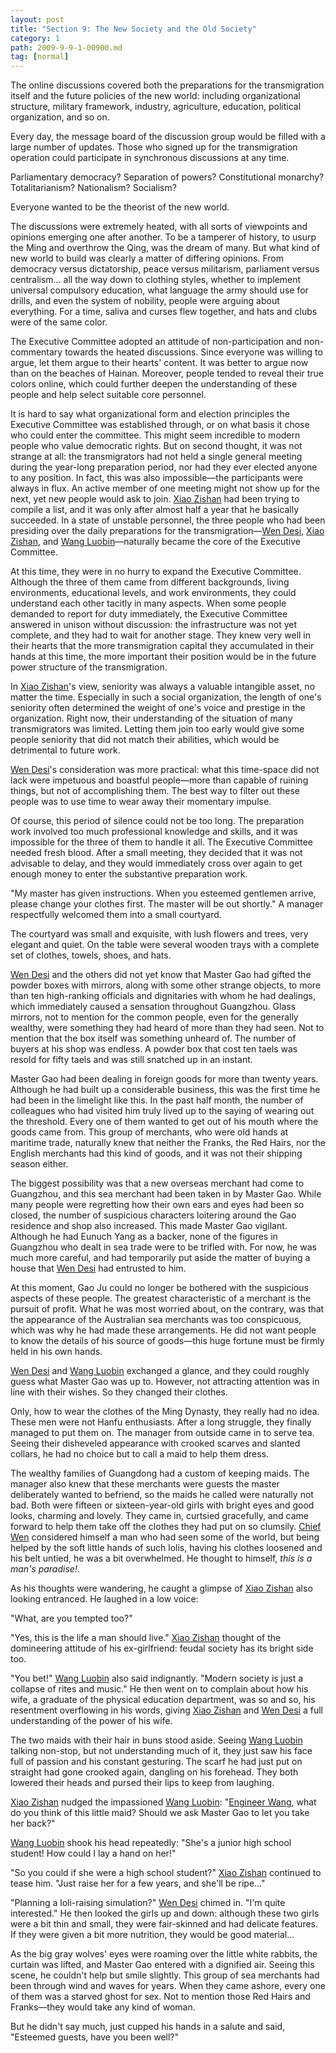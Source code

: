 ```yaml
---
layout: post
title: "Section 9: The New Society and the Old Society"
category: 1
path: 2009-9-9-1-00900.md
tag: [normal]
---
```


The online discussions covered both the preparations for the transmigration itself and the future policies of the new world: including organizational structure, military framework, industry, agriculture, education, political organization, and so on.

Every day, the message board of the discussion group would be filled with a large number of updates. Those who signed up for the transmigration operation could participate in synchronous discussions at any time.

Parliamentary democracy? Separation of powers? Constitutional monarchy? Totalitarianism? Nationalism? Socialism?

Everyone wanted to be the theorist of the new world.

The discussions were extremely heated, with all sorts of viewpoints and opinions emerging one after another. To be a tamperer of history, to usurp the Ming and overthrow the Qing, was the dream of many. But what kind of new world to build was clearly a matter of differing opinions. From democracy versus dictatorship, peace versus militarism, parliament versus centralism... all the way down to clothing styles, whether to implement universal compulsory education, what language the army should use for drills, and even the system of nobility, people were arguing about everything. For a time, saliva and curses flew together, and hats and clubs were of the same color.

The Executive Committee adopted an attitude of non-participation and non-commentary towards the heated discussions. Since everyone was willing to argue, let them argue to their hearts' content. It was better to argue now than on the beaches of Hainan. Moreover, people tended to reveal their true colors online, which could further deepen the understanding of these people and help select suitable core personnel.

It is hard to say what organizational form and election principles the Executive Committee was established through, or on what basis it chose who could enter the committee. This might seem incredible to modern people who value democratic rights. But on second thought, it was not strange at all: the transmigrators had not held a single general meeting during the year-long preparation period, nor had they ever elected anyone to any position. In fact, this was also impossible—the participants were always in flux. An active member of one meeting might not show up for the next, yet new people would ask to join. [Xiao Zishan][y001] had been trying to compile a list, and it was only after almost half a year that he basically succeeded. In a state of unstable personnel, the three people who had been presiding over the daily preparations for the transmigration—[Wen Desi][y002], [Xiao Zishan][y001], and [Wang Luobin][y003]—naturally became the core of the Executive Committee.

At this time, they were in no hurry to expand the Executive Committee. Although the three of them came from different backgrounds, living environments, educational levels, and work environments, they could understand each other tacitly in many aspects. When some people demanded to report for duty immediately, the Executive Committee answered in unison without discussion: the infrastructure was not yet complete, and they had to wait for another stage. They knew very well in their hearts that the more transmigration capital they accumulated in their hands at this time, the more important their position would be in the future power structure of the transmigration.

In [Xiao Zishan][y001]'s view, seniority was always a valuable intangible asset, no matter the time. Especially in such a social organization, the length of one's seniority often determined the weight of one's voice and prestige in the organization. Right now, their understanding of the situation of many transmigrators was limited. Letting them join too early would give some people seniority that did not match their abilities, which would be detrimental to future work.

[Wen Desi][y002]'s consideration was more practical: what this time-space did not lack were impetuous and boastful people—more than capable of ruining things, but not of accomplishing them. The best way to filter out these people was to use time to wear away their momentary impulse.

Of course, this period of silence could not be too long. The preparation work involved too much professional knowledge and skills, and it was impossible for the three of them to handle it all. The Executive Committee needed fresh blood. After a small meeting, they decided that it was not advisable to delay, and they would immediately cross over again to get enough money to enter the substantive preparation work.

"My master has given instructions. When you esteemed gentlemen arrive, please change your clothes first. The master will be out shortly." A manager respectfully welcomed them into a small courtyard.

The courtyard was small and exquisite, with lush flowers and trees, very elegant and quiet. On the table were several wooden trays with a complete set of clothes, towels, shoes, and hats.

[Wen Desi][y002] and the others did not yet know that Master Gao had gifted the powder boxes with mirrors, along with some other strange objects, to more than ten high-ranking officials and dignitaries with whom he had dealings, which immediately caused a sensation throughout Guangzhou. Glass mirrors, not to mention for the common people, even for the generally wealthy, were something they had heard of more than they had seen. Not to mention that the box itself was something unheard of. The number of buyers at his shop was endless. A powder box that cost ten taels was resold for fifty taels and was still snatched up in an instant.

Master Gao had been dealing in foreign goods for more than twenty years. Although he had built up a considerable business, this was the first time he had been in the limelight like this. In the past half month, the number of colleagues who had visited him truly lived up to the saying of wearing out the threshold. Every one of them wanted to get out of his mouth where the goods came from. This group of merchants, who were old hands at maritime trade, naturally knew that neither the Franks, the Red Hairs, nor the English merchants had this kind of goods, and it was not their shipping season either.

The biggest possibility was that a new overseas merchant had come to Guangzhou, and this sea merchant had been taken in by Master Gao. While many people were regretting how their own ears and eyes had been so closed, the number of suspicious characters loitering around the Gao residence and shop also increased. This made Master Gao vigilant. Although he had Eunuch Yang as a backer, none of the figures in Guangzhou who dealt in sea trade were to be trifled with. For now, he was much more careful, and had temporarily put aside the matter of buying a house that [Wen Desi][y002] had entrusted to him.

At this moment, Gao Ju could no longer be bothered with the suspicious aspects of these people. The greatest characteristic of a merchant is the pursuit of profit. What he was most worried about, on the contrary, was that the appearance of the Australian sea merchants was too conspicuous, which was why he had made these arrangements. He did not want people to know the details of his source of goods—this huge fortune must be firmly held in his own hands.

[Wen Desi][y002] and [Wang Luobin][y003] exchanged a glance, and they could roughly guess what Master Gao was up to. However, not attracting attention was in line with their wishes. So they changed their clothes.

Only, how to wear the clothes of the Ming Dynasty, they really had no idea. These men were not Hanfu enthusiasts. After a long struggle, they finally managed to put them on. The manager from outside came in to serve tea. Seeing their disheveled appearance with crooked scarves and slanted collars, he had no choice but to call a maid to help them dress.

The wealthy families of Guangdong had a custom of keeping maids. The manager also knew that these merchants were guests the master deliberately wanted to befriend, so the maids he called were naturally not bad. Both were fifteen or sixteen-year-old girls with bright eyes and good looks, charming and lovely. They came in, curtsied gracefully, and came forward to help them take off the clothes they had put on so clumsily. [Chief Wen][y002] considered himself a man who had seen some of the world, but being helped by the soft little hands of such lolis, having his clothes loosened and his belt untied, he was a bit overwhelmed. He thought to himself, *this is a man's paradise!*.

As his thoughts were wandering, he caught a glimpse of [Xiao Zishan][y001] also looking entranced. He laughed in a low voice:

"What, are you tempted too?"

"Yes, this is the life a man should live." [Xiao Zishan][y001] thought of the domineering attitude of his ex-girlfriend: feudal society has its bright side too.

"You bet!" [Wang Luobin][y003] also said indignantly. "Modern society is just a collapse of rites and music." He then went on to complain about how his wife, a graduate of the physical education department, was so and so, his resentment overflowing in his words, giving [Xiao Zishan][y001] and [Wen Desi][y002] a full understanding of the power of his wife.

The two maids with their hair in buns stood aside. Seeing [Wang Luobin][y003] talking non-stop, but not understanding much of it, they just saw his face full of passion and his constant gesturing. The scarf he had just put on straight had gone crooked again, dangling on his forehead. They both lowered their heads and pursed their lips to keep from laughing.

[Xiao Zishan][y001] nudged the impassioned [Wang Luobin][y003]: "[Engineer Wang][y003], what do you think of this little maid? Should we ask Master Gao to let you take her back?"

[Wang Luobin][y003] shook his head repeatedly: "She's a junior high school student! How could I lay a hand on her!"

"So you could if she were a high school student?" [Xiao Zishan][y001] continued to tease him. "Just raise her for a few years, and she'll be ripe..."

"Planning a loli-raising simulation?" [Wen Desi][y002] chimed in. "I'm quite interested." He then looked the girls up and down: although these two girls were a bit thin and small, they were fair-skinned and had delicate features. If they were given a bit more nutrition, they would be good material...

As the big gray wolves' eyes were roaming over the little white rabbits, the curtain was lifted, and Master Gao entered with a dignified air. Seeing this scene, he couldn't help but smile slightly. This group of sea merchants had been through wind and waves for years. When they came ashore, every one of them was a starved ghost for sex. Not to mention those Red Hairs and Franks—they would take any kind of woman.

But he didn't say much, just cupped his hands in a salute and said, "Esteemed guests, have you been well?"

[y001]: /characters/y001 "萧子山"
[y002]: /characters/y002 "文德嗣"
[y003]: /characters/y003 "王洛宾"